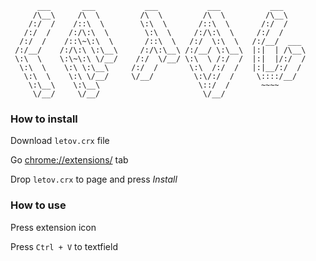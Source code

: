```
      ___       ___           ___           ___           ___     
     /\__\     /\  \         /\  \         /\  \         /\__\    
    /:/  /    /::\  \        \:\  \       /::\  \       /:/  /    
   /:/  /    /:/\:\  \        \:\  \     /:/\:\  \     /:/  /     
  /:/  /    /::\~\:\  \       /::\  \   /:/  \:\  \   /:/__/  ___ 
 /:/__/    /:/\:\ \:\__\     /:/\:\__\ /:/__/ \:\__\  |:|  | /\__\
 \:\  \    \:\~\:\ \/__/    /:/  \/__/ \:\  \ /:/  /  |:|  |/:/  /
  \:\  \    \:\ \:\__\     /:/  /       \:\  /:/  /   |:|__/:/  / 
   \:\  \    \:\ \/__/     \/__/         \:\/:/  /     \::::/__/  
    \:\__\    \:\__\                      \::/  /       ~~~~      
     \/__/     \/__/                       \/__/                  
```

### How to install

Download `letov.crx` file

Go <a href="chrome://extensions/">chrome://extensions/</a> tab

Drop `letov.crx` to page and press _Install_

### How to use

Press extension icon

Press `Ctrl + V` to textfield
